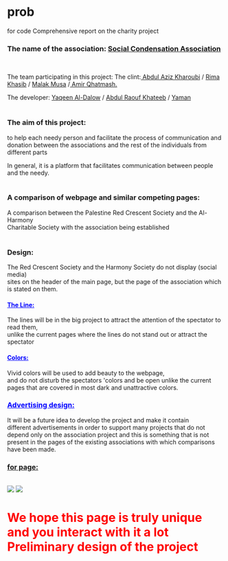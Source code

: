# prob
for code
Comprehensive report on the charity project

<h3>The name of the association: <u>Social Condensation Association</u></h3>
<br />

The team participating in this project: The clint:<u> Abdul Aziz Kharoubi</u> / <u>Rima Khasib</u> / <u>Malak Musa</u> /<u> Amir Qhatmash.</u>

The developer: <u>Yaqeen Al-Dalow</u> / <u>Abdul Raouf Khateeb</u> / <u>Yaman</u>
<br />
<br />

<h3>The aim of this project:</h3> to help each needy person and facilitate the process of communication and donation between the associations and the rest of the individuals from different parts

In general, it is a platform that facilitates communication between people and the needy.
<br />
<br />

<h3>A comparison of webpage and similar competing pages:</h3>

A comparison between the Palestine Red Crescent Society and the Al-Harmony
<br /> Charitable Society with the association being established
<br />
<br />
<h3>Design:</h3> The Red Crescent Society and the Harmony Society do not display (social media)
<br />
 sites on the header of the main page, but the page of the association which is stated on them.
<br />
<h4 style="color:blue"><u>The Line:</u></h4> The lines will be in the big project to attract the attention of the spectator to read them,
<br />unlike the current pages where the lines do not stand out or attract the spectator

<h4 style="color:blue"><u>Colors:</u> </h4>Vivid colors will be used to add beauty to the webpage,
<br />
 and do not disturb the spectators &#39;colors and be open unlike the current pages that are covered in most dark and unattractive colors.

<h3 style="color:blue" ><u>Advertising design:</u></h3> It will be a future idea to develop the project and make it contain
<br />different advertisements in order to support many projects that do not depend only on the association project and this is something that is not present in the pages of the existing associations with which comparisons have been made.
<br />
<h3><u>for page: </u></h3>
<br />
<img src="https://scontent.fjrs11-1.fna.fbcdn.net/v/t1.15752-0/p280x280/115728654_2671347596448741_5697653091323657464_n.png?_nc_cat=109&_nc_sid=b96e70&_nc_ohc=-0yVzpRtkDkAX_6o5fA&_nc_ht=scontent.fjrs11-1.fna&oh=244a64f0b9f3f7be66e1751d18e320ad&oe=5F437D7F" />
<img src="https://scontent.fjrs11-1.fna.fbcdn.net/v/t1.15752-0/p280x280/116120852_2478060669152260_7867999721892734481_n.png?_nc_cat=101&_nc_sid=b96e70&_nc_ohc=eox3M2yMrKYAX8NwTJS&_nc_ht=scontent.fjrs11-1.fna&oh=d52c8871d92d89127e085d303b75cf13&oe=5F4538C0" />
<br />
<h1 style="color:red"> We hope this page is truly unique and you interact with it a lot Preliminary design of the project</h1>


